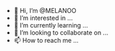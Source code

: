 - 👋 Hi, I’m @MELANOO
- 👀 I’m interested in ...
- 🌱 I’m currently learning ...
- 💞️ I’m looking to collaborate on ...
- 📫 How to reach me ...

<!---
MELANOO/MELANOO is a ✨ special ✨ repository because its `README.md` (this file) appears on your GitHub profile.
You can click the Preview link to take a look at your changes.
--->
